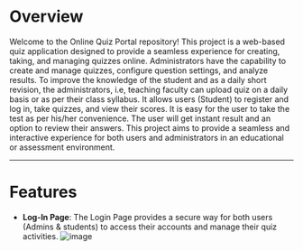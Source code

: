 # Overview
Welcome to the Online Quiz Portal repository! This project is a web-based quiz application designed to provide a seamless experience for creating, taking, and managing quizzes online. Administrators have the capability to create and manage quizzes, configure question settings, and analyze results. To improve the knowledge of the student and as a daily short revision, the administrators, i.e, teaching faculty can upload quiz on a daily basis or as per their class syllabus. It allows users (Student) to register and log in, take quizzes, and view their scores. It is easy for the user to take the test as per his/her convenience. The user will get instant result and an option to review their answers. This project aims to provide a seamless and interactive experience for both users and administrators in an educational or assessment environment. 

------------------------------------------------------------------------------------------------------------------------------------------------------------------------------------------------------------------------

# Features
- **Log-In Page**: The Login Page provides a secure way for both users (Admins & students) to access their accounts and manage their quiz activities.
![image](https://github.com/user-attachments/assets/8700b8f2-5583-44d7-9e52-2f4176881862)
